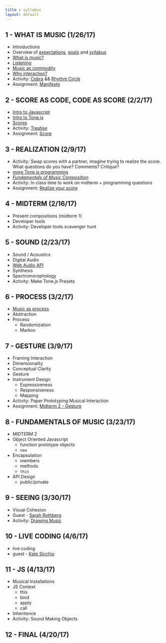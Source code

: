 ```yaml
---
title : syllabus
layout: default
---
```


## 1 - WHAT IS MUSIC (1/26/17)

* Introductions
* Overview of [expectations]({{site.baseurl}}/expectations), [goals]({{site.baseurl}}/goals) and [syllabus]({{site.baseurl}}/syllabus)
* [What is music?]({{site.baseurl}}/module/what_is_music)
* [Listening]({{site.baseurl}}/module/listening)
* [Music as commodity]({{site.baseurl}}/module/commodity)
* [Why interaction?]({{site.baseurl}}/module/why_interaction)
* Activity: [Cobra]({{site.baseurl}}/activity/cobra) && [Rhythm Circle]({{site.baseurl}}/activity/rhythm_circle)
* Assignment: [Manifesto]({{site.baseurl}}/assignment/manifesto)


## 2 - SCORE AS CODE, CODE AS SCORE (2/2/17)

* [Intro to Javascript]({{site.baseurl}}/module/intro_to_javascript)
* [Intro to Tone.js]({{site.baseurl}}/module/intro_to_tone)
* [Scores]({{site.baseurl}}/module/scores)
* Activity: [Treatise]({{site.baseurl}}/activity/treatise)
* Assignment: [Score]({{site.baseurl}}/assignment/score)

## 3 - REALIZATION (2/9/17)

* Activity: Swap scores with a partner, imagine trying to realize the score. What questions do you have? Comments? Critique?
* [more Tone.js programming]({{site.baseurl}}/module/tone_2)
* [_Fundamentals of Music Composition_]({{site.baseurl}}/module/fundamentals_of_music_composition)
* Activity: In class time to work on midterm + programming questions
* Assignment: [Realize your score]({{site.baseurl}}/assignment/midterm_1)

## 4 - MIDTERM (2/16/17)

* Present compositions (midterm 1)
* Developer tools
* Activity: Developer tools scavenger hunt

## 5 - SOUND (2/23/17)

* Sound / Acoustics
* Digital Audio
* [Web Audio API]({{site.baseurl}}/module/web_audio)
* Synthesis
* Spectromorophology
* Activity: Make Tone.js Presets

## 6 - PROCESS (3/2/17)

* [Music as process]({{site.baseurl}}/module/process_music)
* Abstraction
* Process
	* Randomization
	* Markov

## 7 - GESTURE (3/9/17)

* Framing Interaction
* Dimensionality
* Conceptual Clarity
* Gesture
* Instrument Design
	* Expressiveness
	* Responsiveness
	* Mapping
* Activity: Paper Prototyping Musical Interaction
* Assignment: [Midterm 2 - Gesture]({{site.baseurl}}/assignment/midterm_2)

## 8 - FUNDAMENTALS OF MUSIC (3/23/17)

* MIDTERM 2
* Object Oriented Javascript
	* function prototype objects
	* `new`
* Encapsulation
	* members
	* methods
	* `this`
* API Design
	* public/private

## 9 - SEEING (3/30/17)

* Visual Cohesion
* Guest - [Sarah Rothberg](http://sarahrothberg.com/)
* Activity: [Drawing Music]({{site.baseurl}}/activity/drawing_music)

## 10 - LIVE CODING (4/6/17)

* live coding
* guest - [Kate Sicchio](http://blog.sicchio.com/)	

## 11 - JS (4/13/17)

* Musical Installations
* JS Context
	* this
	* bind
	* apply
	* call
* Inheritence
* Activity: Sound Making Objects

## 12 - FINAL (4/20/17)

